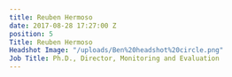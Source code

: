 ```yaml
---
title: Reuben Hermoso
date: 2017-08-28 17:27:00 Z
position: 5
Title: Reuben Hermoso
Headshot Image: "/uploads/Ben%20headshot%20circle.png"
Job Title: Ph.D., Director, Monitoring and Evaluation
---
```


